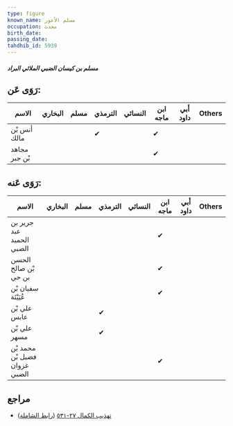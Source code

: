 ```yaml
---
type: figure
known_name: مسلم الأعور
occupation: محدث
birth_date:
passing_date:
tahdhib_id: 5939
---
```

##### مسلم بن كيسان الضبي الملائي البراد

## رَوَى عَن:
| الاسم         | البخاري | مسلم | الترمذي | النسائي | ابن ماجه | أبي داود | Others |
| ------------- | ------- | ---- | ------- | ------- | -------- | -------- | ------ |
| أنس بْن مالك  |         |      | ✔       |         | ✔        |          |        |
| مجاهد بْن جبر |         |      |         |         | ✔        |          |        |
## رَوَى عَنه:
| الاسم                         | البخاري | مسلم | الترمذي | النسائي | ابن ماجه | أبي داود | Others |
| ----------------------------- | ------- | ---- | ------- | ------- | -------- | -------- | ------ |
| جرير بن عبد الحميد الضبي      |         |      |         |         | ✔        |          |        |
| الحسن بْن صالح بن حي          |         |      |         |         | ✔        |          |        |
| سفيان بْن عُيَيْنَة           |         |      |         |         | ✔        |          |        |
| علي بْن عابس                  |         |      | ✔       |         |          |          |        |
| علي بْن مسهر                  |         |      | ✔       |         |          |          |        |
| محمد بْن فضيل بْن غزوان الضبي |         |      |         |         | ✔        |          |        |
## مراجع
- [تهذيب الكمال ٢٧-٥٣١](obsidian://open?vault=Tahdhib-al-Kamal&file=Figures/٥٩٣٩-مسلم%20بن%20كيسان%20الضبي%20الملائي%20البراد) ([رابط الشاملة](https://shamela.ws/book/3722/14920))